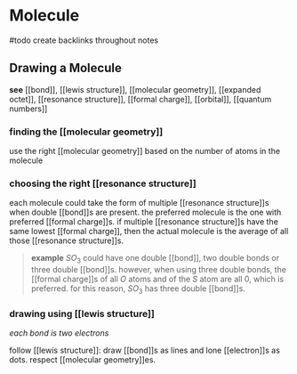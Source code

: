 # Molecule

#todo create backlinks throughout notes

## Drawing a Molecule

**see** [[bond]], [[lewis structure]], [[molecular geometry]], [[expanded octet]], [[resonance structure]], [[formal charge]], [[orbital]], [[quantum numbers]]

### finding the [[molecular geometry]]

use the right [[molecular geometry]] based on the number of atoms in the molecule

### choosing the right [[resonance structure]]

each molecule could take the form of multiple [[resonance structure]]s when double [[bond]]s are present. the preferred molecule is the one with preferred [[formal charge]]s. if multiple [[resonance structure]]s have the same lowest [[formal charge]], then the actual molecule is the average of all those [[resonance structure]]s.

> **example** $SO_3$ could have one double [[bond]], two double bonds or three double [[bond]]s. however, when using three double bonds, the [[formal charge]]s of all $O$ atoms and of the $S$ atom are all $0$, which is preferred. for this reason, $SO_3$ has three double [[bond]]s.

### drawing using [[lewis structure]]

_each bond is two electrons_

follow [[lewis structure]]: draw [[bond]]s as lines and lone [[electron]]s as dots. respect [[molecular geometry]]es.
